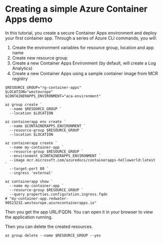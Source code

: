 # Creating a simple Azure Container Apps demo

In this tutorial, you create a secure Container Apps environment and deploy your first container app.
Through a series of Azure CLI commands, you will:
1. Create the environment variables for resource group, location and app name
2. Create new resource group
3. Create a new Container Apps Environment (by default, will create a Log Analytics)
4. Create a new Container Apps using a sample container image from MCR registry

```shell
$RESOURCE_GROUP="rg-container-apps"
$LOCATION="westeurope"
$CONTAINERAPPS_ENVIRONMENT="aca-environment"

az group create `
  --name $RESOURCE_GROUP `
  --location $LOCATION

az containerapp env create `
  --name $CONTAINERAPPS_ENVIRONMENT `
  --resource-group $RESOURCE_GROUP `
  --location $LOCATION

az containerapp create `
  --name my-container-app `
  --resource-group $RESOURCE_GROUP `
  --environment $CONTAINERAPPS_ENVIRONMENT `
  --image mcr.microsoft.com/azuredocs/containerapps-helloworld:latest `
  --target-port 80 `
  --ingress 'external'

az containerapp show `
  --name my-container-app `
  --resource-group $RESOURCE_GROUP `
  --query properties.configuration.ingress.fqdn
# "my-container-app.redwater-90523232.westeurope.azurecontainerapps.io"
```

Then you get the app URL/FQDN. You can open it in your browser to view the application running.

Then you can delete the created resources.

```shell
az group delete --name $RESOURCE_GROUP --yes
```